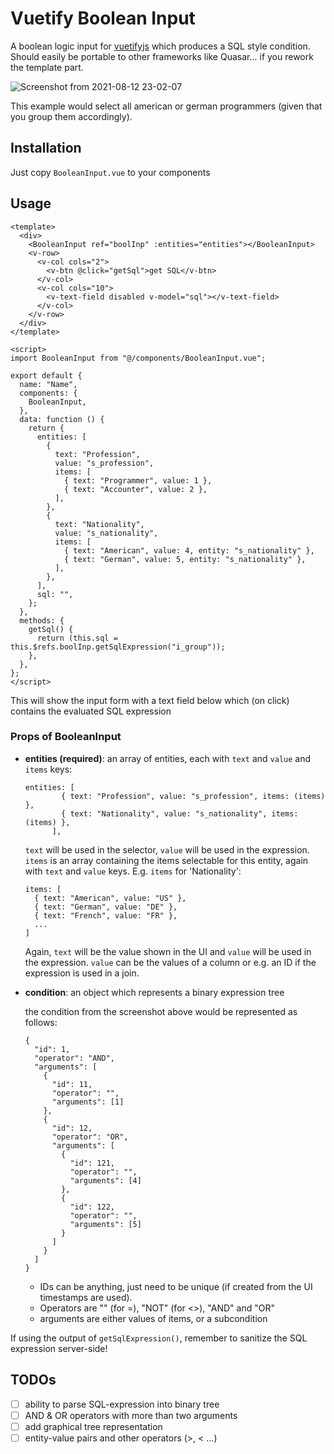 # Vuetify Boolean Input
A boolean logic input for [vuetifyjs](https://vuetifyjs.com/) which produces a SQL style condition. Should easily be portable to other frameworks like Quasar... if you rework the template part.

![Screenshot from 2021-08-12 23-02-07](https://user-images.githubusercontent.com/24147614/129269427-682e76a4-fca3-45dd-b1ce-81ae24b4899f.png)

This example would select all american or german programmers (given that you group them accordingly).

## Installation
Just copy `BooleanInput.vue` to your components

## Usage

```
<template>
  <div>
    <BooleanInput ref="boolInp" :entities="entities"></BooleanInput>
    <v-row>
      <v-col cols="2">
        <v-btn @click="getSql">get SQL</v-btn>
      </v-col>
      <v-col cols="10">
        <v-text-field disabled v-model="sql"></v-text-field>
      </v-col>
    </v-row>
  </div>
</template>

<script>
import BooleanInput from "@/components/BooleanInput.vue";

export default {
  name: "Name",
  components: {
    BooleanInput,
  },
  data: function () {
    return {
      entities: [
        {
          text: "Profession",
          value: "s_profession",
          items: [
            { text: "Programmer", value: 1 },
            { text: "Accounter", value: 2 },
          ],
        },
        {
          text: "Nationality",
          value: "s_nationality",
          items: [
            { text: "American", value: 4, entity: "s_nationality" },
            { text: "German", value: 5, entity: "s_nationality" },
          ],
        },
      ],
      sql: "",
    };
  },
  methods: {
    getSql() {
      return (this.sql = this.$refs.boolInp.getSqlExpression("i_group"));
    },
  },
};
</script>
```
This will show the input form with a text field below which (on click) contains the evaluated SQL expression

### Props of BooleanInput
- **entities (required)**: an array of entities, each with `text` and `value` and `items` keys:
    ```
    entities: [
            { text: "Profession", value: "s_profession", items: (items) },
            { text: "Nationality", value: "s_nationality", items: (items) },
          ],
    ```
    `text` will be used in the selector, `value` will be used in the expression. `items` is an array containing the items selectable for this entity, again with `text` and `value` keys. E.g. `items` for 'Nationality':
    ```
    items: [
      { text: "American", value: "US" },
      { text: "German", value: "DE" },
      { text: "French", value: "FR" },
      ...
    ]
    ```
    Again, `text` will be the value shown in the UI and `value` will be used in the expression. `value` can be the values of a column or e.g. an ID if the expression is used in a join.
- **condition**: an object which represents a binary expression tree
    
    the condition from the screenshot above would be represented as follows:
    ```
    {
      "id": 1,
      "operator": "AND",
      "arguments": [
        {
          "id": 11,
          "operator": "",
          "arguments": [1]
        },
        {
          "id": 12,
          "operator": "OR",
          "arguments": [
            {
              "id": 121,
              "operator": "",
              "arguments": [4]
            },
            {
              "id": 122,
              "operator": "",
              "arguments": [5]
            }
          ]
        }
      ]
    }
    ```
    - IDs can be anything, just need to be unique (if created from the UI timestamps are used).
    - Operators are "" (for =), "NOT" (for <>), "AND" and "OR"
    - arguments are either values of items, or a subcondition

If using the output of `getSqlExpression()`, remember to sanitize the SQL expression server-side!

## TODOs
- [ ] ability to parse SQL-expression into binary tree
- [ ] AND & OR operators with more than two arguments
- [ ] add graphical tree representation
- [ ] entity-value pairs and other operators (>, < ...)
